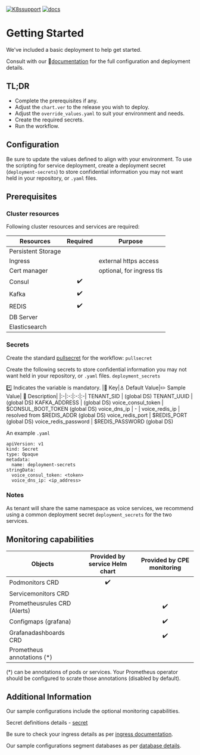  [![K8ssupport](https://badgen.net/badge/supported%20K8s%20release/1.22/cyan)](https://all.docs.genesys.com/ReleaseNotes/Current/GenesysEngage-cloud/PrivateEdition) 
 [![docs](https://badgen.net/badge/Genesys%20Documentation/Voice/orange)](https://all.docs.genesys.com/VM/Current/VMPEGuide/Overview)
# Getting Started
We've included a basic deployment to help get started.

Consult with our :book:[documentation](https://all.docs.genesys.com/VM/Current/VMPEGuide/Overview) for the full configuration and deployment details.

## TL;DR
- Complete the prerequisites if any.
- Adjust the `chart.ver` to the release you wish to deploy.
- Adjust the `override_values.yaml` to suit your environment and needs.
- Create the required secrets.
- Run the workflow.


## Configuration

Be sure to update the values defined to align with your environment.
To use the scripting for service deployment, create a deployment secret (`deployment-secrets`) to store confidential information you may not want held in your repository, or `.yaml` files. 

## Prerequisites
### Cluster resources

Following cluster resources and services are required:

Resources | Required | Purpose
|-|:-:|-|
Persistent Storage | | 
Ingress |  | external https access
Cert manager |  | optional, for ingress tls
Consul | :heavy_check_mark: |
Kafka | :heavy_check_mark: |
REDIS | :heavy_check_mark: |
DB Server |  |
Elasticsearch |  |


### Secrets 
Create the standard [pullsecret](/doc/secrets.md/#pull) for the workflow: 
`pullsecret`

Create the following secrets to store confidential information you may not want held in your repository, or `.yaml` files. 
`deployment_secrets`

:asterisk: Indicates the variable is mandatory.
|:key: Key|:anchor: Default Value|:pencil2: Sample Value| :book: Description|
|:-|:-:|:-:|:-|
TENANT_SID | (global DS)
TENANT_UUID | (global DS)
KAFKA_ADDRESS | (global DS)
voice_consul_token | $CONSUL_BOOT_TOKEN (global DS)
voice_dns_ip | - | 
voice_redis_ip | resolved from $REDIS_ADDR (global DS)
voice_redis_port | $REDIS_PORT (global DS)
voice_redis_password |  $REDIS_PASSWORD (global DS)

An example `.yaml`
```
apiVersion: v1
kind: Secret
type: Opaque
metadata:
  name: deployment-secrets
stringData:
  voice_consul_token: <token>
  voice_dns_ip: <ip_address>
```

### Notes
As tenant will share the same namespace as voice services, we recommend using a common deployment secret `deployment_secrets` for the two services. 

## Monitoring capabilities

Objects | Provided by service Helm chart | Provided by CPE monitoring
|-|:-:|:-:|
Podmonitors CRD | :heavy_check_mark: | 
Servicemonitors CRD | | 
Prometheusrules CRD (Alerts) |  | :heavy_check_mark:
Configmaps (grafana) |  | :heavy_check_mark:
Grafanadashboards CRD | | :heavy_check_mark:
Prometheus annotations (*) | |

(*) can be annotations of pods or services. Your Prometheus operator should be configured to scrate those annotations (disabled by default).

## Additional Information

Our sample configurations include the optional monitoring capabilities. 

Secret definitions details - [secret](/doc/secrets.md)

Be sure to check your ingress details as per [ingress documentation](/doc/ingress.md).

Our sample configurations segment databases as per [database details](/doc/DATABASE.md).
